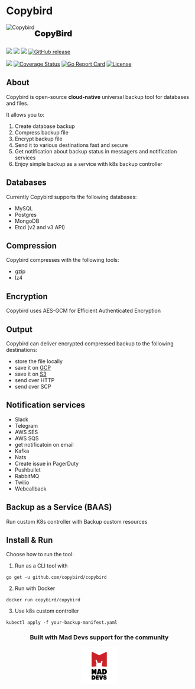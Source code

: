 # Copybird

<div style="display: flex; align-items: center;">
            <img style="height: 50px;" src="https://raw.githubusercontent.com/copybird/copybird/master/docs/logo.svg?sanitize=true" alt="Copybird">
            <span style="font-size: 22px; font-weight: 900;">CopyBird</span>
</div>

[![](https://images.microbadger.com/badges/version/copybird/copybird.svg)](https://microbadger.com/images/copybird/copybird)
[![](https://images.microbadger.com/badges/image/copybird/copybird.svg)](https://microbadger.com/images/copybird/copybird)
[![](https://godoc.org/github.com/copybird/copybird?status.svg)](http://godoc.org/github.com/copybird/copybird)
[![GitHub release](https://img.shields.io/github/release/copybird/copybird/all.svg?style=flat-square)](https://github.com/copybird/copybird/releases)

![](https://travis-ci.org/copybird/copybird.svg?branch=master)
[![Coverage Status](https://coveralls.io/repos/github/copybird/copybird/badge.svg)](https://coveralls.io/github/copybird/copybird)
[![Go Report Card](https://goreportcard.com/badge/github.com/copybird/copybird)](https://goreportcard.com/report/github.com/copybird/copybird)
[![License](https://img.shields.io/badge/License-Apache%202.0-blue.svg)](https://opensource.org/licenses/Apache-2.0)

## About

Copybird is open-source **cloud-native** universal backup tool for databases and files.

It allows you to:
1. Create database backup
2. Compress backup file
3. Encrypt backup file
4. Send it to various destinations fast and secure
5. Get notification about backup status in messagers and notification services
6. Enjoy simple backup as a service with k8s backup controller

## Databases
Currently Copybird supports the following databases:
- MySQL
- Postgres
- MongoDB
- Etcd (v2 and v3 API)

## Compression
Copybird compresses with the following tools:
- gzip
- lz4

## Encryption
Copybird uses AES-GCM for Efficient Authenticated Encryption

## Output
Copybird can deliver encrypted compressed backup to the following destinations:
- store the file locally
- save it on [GCP](https://cloud.google.com/‎)
- save it on [S3](https://aws.amazon.com/s3/)
- send over HTTP
- send over SCP

## Notification services
- Slack
- Telegram
- AWS SES
- AWS SQS
- get notificatoin on email
- Kafka
- Nats
- Create issue in PagerDuty
- Pushbullet
- RabbitMQ
- Twilio
- Webcallback

## Backup as a Service (BAAS)
Run custom K8s controller with Backup custom resources

## Install & Run
Choose how to run the tool:

1. Run as a CLI tool with
```
go get -u github.com/copybird/copybird
```
2. Run with Docker
```
docker run copybird/copybird
```
3. Use k8s custom controller
```
kubectl apply -f your-backup-manifest.yaml
```

<div align="center">
    <h3>Built with Mad Devs support for the community</h3>
    <a href="https://maddevs.io"><img style="width: 100px" src ="docs/md-logo.png" /></a>
</div>

